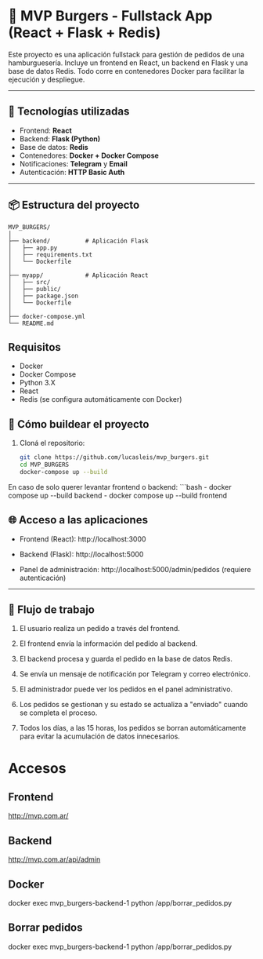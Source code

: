 # 🍔 MVP Burgers - Fullstack App (React + Flask + Redis)

Este proyecto es una aplicación fullstack para gestión de pedidos de una hamburguesería. Incluye un frontend en React, un backend en Flask y una base de datos Redis. Todo corre en contenedores Docker para facilitar la ejecución y despliegue.

---

## 🔧 Tecnologías utilizadas

- Frontend: **React**
- Backend: **Flask (Python)**
- Base de datos: **Redis**
- Contenedores: **Docker + Docker Compose**
- Notificaciones: **Telegram** y **Email**
- Autenticación: **HTTP Basic Auth**

---

## 📦 Estructura del proyecto

```plaintext
MVP_BURGERS/
│
├── backend/          # Aplicación Flask
│   ├── app.py
│   ├── requirements.txt
│   └── Dockerfile
│
├── myapp/            # Aplicación React
│   ├── src/
│   ├── public/
│   ├── package.json
│   └── Dockerfile
│
├── docker-compose.yml
└── README.md
```

## Requisitos

- Docker
- Docker Compose
- Python 3.X
- React
- Redis (se configura automáticamente con Docker)


## 🚀 Cómo buildear el proyecto

1. Cloná el repositorio:
   ```bash
   git clone https://github.com/lucasleis/mvp_burgers.git
   cd MVP_BURGERS
   docker-compose up --build

En caso de solo querer levantar frontend o backend:
    ```bash
    - docker compose up --build backend
    - docker compose up --build frontend


## 🌐 Acceso a las aplicaciones

- Frontend (React): http://localhost:3000

- Backend (Flask): http://localhost:5000

- Panel de administración: http://localhost:5000/admin/pedidos (requiere autenticación)


---

## 🎯 Flujo de trabajo

1. El usuario realiza un pedido a través del frontend.

2. El frontend envía la información del pedido al backend.

3. El backend procesa y guarda el pedido en la base de datos Redis.

4. Se envía un mensaje de notificación por Telegram y correo electrónico.

5. El administrador puede ver los pedidos en el panel administrativo.

6. Los pedidos se gestionan y su estado se actualiza a "enviado" cuando se completa el proceso.

7. Todos los días, a las 15 horas, los pedidos se borran automáticamente para evitar la acumulación de datos innecesarios.


# Accesos

## Frontend
http://mvp.com.ar/

## Backend
http://mvp.com.ar/api/admin


## Docker
docker exec mvp_burgers-backend-1 python /app/borrar_pedidos.py

## Borrar pedidos
docker exec mvp_burgers-backend-1 python /app/borrar_pedidos.py
